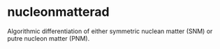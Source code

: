 # nucleonmatterad
Algorithmic differentiation of either symmetric nuclean matter (SNM) or putre nucleon matter (PNM). 
